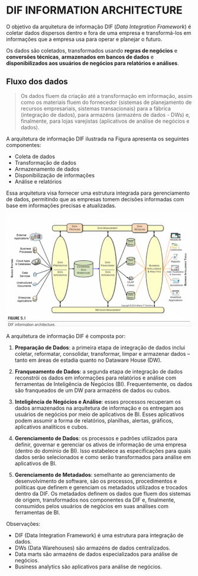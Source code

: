# DIF INFORMATION ARCHITECTURE


O objetivo da arquitetura de informação DIF (_Data Integration Framework_) é coletar dados dispersos dentro e fora de uma
empresa e transformá-los em informações que a empresa usa para operar e planejar o futuro.

Os dados são coletados, transformados usando **regras de negócios** e **conversões técnicas**,
**armazenados em bancos de dados** e **disponibilizados aos usuários de negócios para relatórios e
análises**.

## Fluxo dos dados
> Os dados fluem da criação até a transformação em informação, 
assim como os materiais fluem do fornecedor (sistemas de planejamento de recursos empresariais, sistemas transacionais)
para a fábrica (integração de dados), para armazéns (armazéns de dados - DWs) e, finalmente, para lojas varejistas
(aplicativos de análise de negócios e dados).

A arquitetura de informação DIF ilustrada na Figura apresenta os seguintes componentes:

- Coleta de dados
- Transformação de dados
- Armazenamento de dados
- Disponibilização de informações
- Análise e relatórios

Essa arquitetura visa fornecer uma estrutura integrada para gerenciamento de dados,
permitindo que as empresas tomem decisões informadas com base em informações precisas e
atualizadas.

![Information Architecture](/docs/information_architecture.png)


A arquitetura de informação DIF é composta por:

1. **Preparação de Dados**: a primeira etapa de integração de dados inclui coletar, reformatar, 
consolidar, transformar, limpar e armazenar dados – tanto em áreas de estadia quanto no Dataware House (DW).


2. **Franqueamento de Dados**: a segunda etapa de integração de dados reconstrói os dados em informações para 
relatórios e análise com ferramentas de Inteligência de Negócios (BI). 
Frequentemente, os dados são franqueados de um DW para armazéns de dados ou cubos.


3. **Inteligência de Negócios e Análise**: esses processos recuperam os dados armazenados
na arquitetura de informação e os entregam aos usuários de negócios por meio de aplicativos
de BI. Esses aplicativos podem assumir a forma de relatórios, planilhas, alertas, gráficos,
aplicativos analíticos e cubos.


4. **Gerenciamento de Dados**: os processos e padrões utilizados para definir,
governar e gerenciar os ativos de informação de uma empresa (dentro do domínio de BI).
Isso estabelece as especificações para quais dados serão selecionados e como serão
transformados para análise em aplicativos de BI.


5. **Gerenciamento de Metadados**: semelhante ao gerenciamento de desenvolvimento de software,
são os processos, procedimentos e políticas que definem e gerenciam os metadados utilizados
e trocados dentro da DIF. Os metadados definem os dados que fluem dos sistemas de origem,
transformados nos componentes da DIF e, finalmente, consumidos pelos usuários de negócios
em suas análises com ferramentas de BI.

Observações:

- DIF (Data Integration Framework) é uma estrutura para integração de dados.
- DWs (Data Warehouses) são armazéns de dados centralizados.
- Data marts são armazéns de dados especializados para análise de negócios.
- Business analytics são aplicativos para análise de negócios.